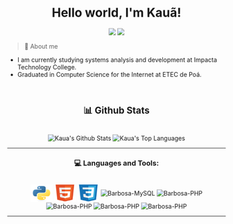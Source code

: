<h1 align="center">
      Hello world, I'm Kauã!
 
  
</h1>


<p align="center">   
  <a href="mailto:kaua.barbosa4@outlook.com" target="_blank"><img src="https://img.shields.io/badge/-Email-0D1117?style=for-the-badge&logo=gmail&logoColor=7B34A3"></a>
  <a href="https://www.linkedin.com/in/kau%C3%A3-barbosa-do-nascimento-3b9832231/" target="_blank"><img src="https://img.shields.io/badge/-LinkedIn-0D1117?style=for-the-badge&logo=linkedin&logoColor=7B34A3"></a> 
</p>
  

  > 📌 About me
  - I am currently studying systems analysis and development at Impacta Technology College.
  - Graduated in Computer Science for the Internet at ETEC de Poá.


<br>

 <h2 align="center">📊 Github Stats</h2>

<br/>

<div>
  
  <div align="center">
    <img alt="Kaua's Github Stats" src="https://github-readme-stats.vercel.app/api?username=devkauab&show_icons=true&include_all_commits=true&count_private=true&theme=react&hide_border=true&bg_color=0D1117&title_color=7B34A3&icon_color=7B34A3" height="180"/>
    <img alt="Kaua's Top Languages" src="https://github-readme-stats.vercel.app/api/top-langs/?username=devkauab&langs_count=10&layout=compact&theme=react&hide_border=true&bg_color=0D1117&title_color=7B34A3&icon_color=7B34A3" height="180"/>
    <br/>
  </div>

<hr/>

<div align="center">

### 💻 Languages and Tools:

<div>
  <div style="display: inline_block"><br>
  <img align="center" alt="Barbosa-Python" height="40" width="50" src="https://raw.githubusercontent.com/devicons/devicon/master/icons/python/python-original.svg">
  <img align="center" alt="Barbosa-HTML" height="40" width="50" src="https://raw.githubusercontent.com/devicons/devicon/master/icons/html5/html5-original.svg">
  <img align="center" alt="Barbosa-CSS" height="40" width="50" src="https://raw.githubusercontent.com/devicons/devicon/master/icons/css3/css3-original.svg">
  <img align="center" alt="Barbosa-MySQL" height="40" width="50" src="https://cdn.jsdelivr.net/gh/devicons/devicon/icons/mysql/mysql-original.svg">
  <img align="center" alt="Barbosa-PHP" height="40" width="50" src="https://cdn.jsdelivr.net/gh/devicons/devicon/icons/php/php-plain.svg"/>
  <img align="center" alt="Barbosa-PHP" height="40" width="50" src="https://cdn.jsdelivr.net/gh/devicons/devicon/icons/cplusplus/cplusplus-plain.svg"/>
  <img align="center" alt="Barbosa-PHP" height="40" width="50" src="https://cdn.jsdelivr.net/gh/devicons/devicon/icons/linux/linux-original.svg"/>
  <img align="center" alt="Barbosa-PHP" height="40" width="50" src="https://cdn.jsdelivr.net/gh/devicons/devicon/icons/vscode/vscode-original.svg"/>
  
<hr/>

